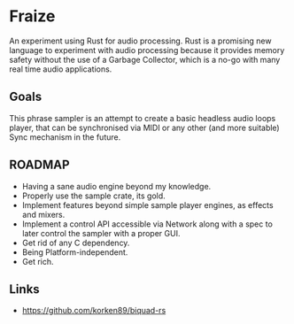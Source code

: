 # Fraize

An experiment using Rust for audio processing.
Rust is a promising new language to experiment with audio processing because it provides memory safety without the use of a Garbage Collector, which is a no-go with many real time audio applications.

## Goals

This phrase sampler is an attempt to create a basic headless audio loops player, that can be synchronised via MIDI or any other (and more suitable) Sync mechanism in the future.

## ROADMAP

- Having a sane audio engine beyond my knowledge.
- Properly use the sample crate, its gold.
- Implement features beyond simple sample player engines, as effects and mixers.
- Implement a control API accessible via Network along with a spec to later control the sampler with a proper GUI.
- Get rid of any C dependency.
- Being Platform-independent.
- Get rich.

## Links

- https://github.com/korken89/biquad-rs
